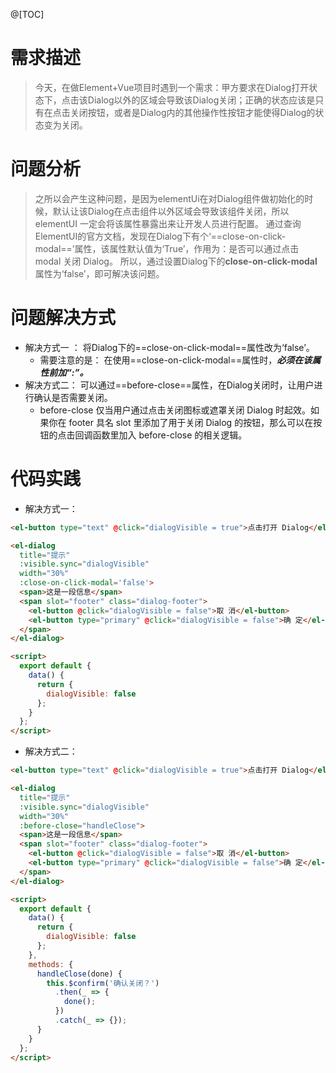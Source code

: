 ﻿@[TOC]
# 需求描述
> 今天，在做Element+Vue项目时遇到一个需求：甲方要求在Dialog打开状态下，点击该Dialog以外的区域会导致该Dialog关闭；正确的状态应该是只有在点击关闭按钮，或者是Dialog内的其他操作性按钮才能使得Dialog的状态变为关闭。
# 问题分析
> 之所以会产生这种问题，是因为elementUi在对Dialog组件做初始化的时候，默认让该Dialog在点击组件以外区域会导致该组件关闭，所以elementUI 一定会将该属性暴露出来让开发人员进行配置。
> 通过查询ElementUI的官方文档，发现在Dialog下有个‘==close-on-click-modal==’属性，该属性默认值为‘True’，作用为：是否可以通过点击 modal 关闭 Dialog。
> 所以，通过设置Dialog下的**close-on-click-modal**属性为‘false’，即可解决该问题。
# 问题解决方式
* 解决方式一 ： 将Dialog下的==close-on-click-modal==属性改为‘false’。
	* 需要注意的是： 在使用==close-on-click-modal==属性时，***必须在该属性前加“:”。***
* 解决方式二： 可以通过==before-close==属性，在Dialog关闭时，让用户进行确认是否需要关闭。
	*  before-close 仅当用户通过点击关闭图标或遮罩关闭 Dialog 时起效。如果你在 footer 具名 slot 里添加了用于关闭 Dialog 的按钮，那么可以在按钮的点击回调函数里加入 before-close 的相关逻辑。
# 代码实践
* 解决方式一：
```html
<el-button type="text" @click="dialogVisible = true">点击打开 Dialog</el-button>

<el-dialog
  title="提示"
  :visible.sync="dialogVisible"
  width="30%"
  :close-on-click-modal='false'>
  <span>这是一段信息</span>
  <span slot="footer" class="dialog-footer">
    <el-button @click="dialogVisible = false">取 消</el-button>
    <el-button type="primary" @click="dialogVisible = false">确 定</el-button>
  </span>
</el-dialog>

<script>
  export default {
    data() {
      return {
        dialogVisible: false
      };
    }
  };
</script>
```
* 解决方式二：
```html
<el-button type="text" @click="dialogVisible = true">点击打开 Dialog</el-button>

<el-dialog
  title="提示"
  :visible.sync="dialogVisible"
  width="30%"
  :before-close="handleClose">
  <span>这是一段信息</span>
  <span slot="footer" class="dialog-footer">
    <el-button @click="dialogVisible = false">取 消</el-button>
    <el-button type="primary" @click="dialogVisible = false">确 定</el-button>
  </span>
</el-dialog>

<script>
  export default {
    data() {
      return {
        dialogVisible: false
      };
    },
    methods: {
      handleClose(done) {
        this.$confirm('确认关闭？')
          .then(_ => {
            done();
          })
          .catch(_ => {});
      }
    }
  };
</script>
```
